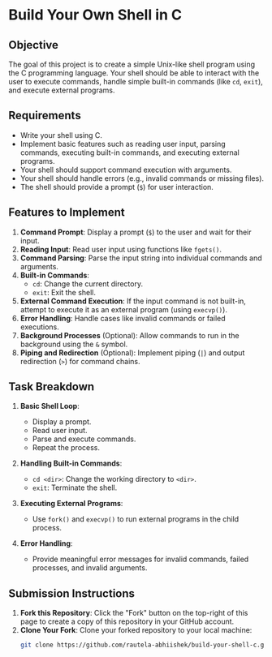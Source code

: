 # Build Your Own Shell in C

## Objective
The goal of this project is to create a simple Unix-like shell program using the C programming language. Your shell should be able to interact with the user to execute commands, handle simple built-in commands (like `cd`, `exit`), and execute external programs.

## Requirements
- Write your shell using C.
- Implement basic features such as reading user input, parsing commands, executing built-in commands, and executing external programs.
- Your shell should support command execution with arguments.
- Your shell should handle errors (e.g., invalid commands or missing files).
- The shell should provide a prompt (`$`) for user interaction.

## Features to Implement
1. **Command Prompt**: Display a prompt (`$`) to the user and wait for their input.
2. **Reading Input**: Read user input using functions like `fgets()`.
3. **Command Parsing**: Parse the input string into individual commands and arguments.
4. **Built-in Commands**:
   - `cd`: Change the current directory.
   - `exit`: Exit the shell.
5. **External Command Execution**: If the input command is not built-in, attempt to execute it as an external program (using `execvp()`).
6. **Error Handling**: Handle cases like invalid commands or failed executions.
7. **Background Processes** (Optional): Allow commands to run in the background using the `&` symbol.
8. **Piping and Redirection** (Optional): Implement piping (`|`) and output redirection (`>`) for command chains.

## Task Breakdown
1. **Basic Shell Loop**:
   - Display a prompt.
   - Read user input.
   - Parse and execute commands.
   - Repeat the process.

2. **Handling Built-in Commands**:
   - `cd <dir>`: Change the working directory to `<dir>`.
   - `exit`: Terminate the shell.

3. **Executing External Programs**:
   - Use `fork()` and `execvp()` to run external programs in the child process.

4. **Error Handling**:
   - Provide meaningful error messages for invalid commands, failed processes, and invalid arguments.

## Submission Instructions
1. **Fork this Repository**: Click the "Fork" button on the top-right of this page to create a copy of this repository in your GitHub account.
2. **Clone Your Fork**: Clone your forked repository to your local machine:
   ```bash
   git clone https://github.com/rautela-abhiishek/build-your-shell-c.git
